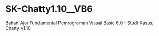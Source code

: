 # SK-Chatty1.10__VB6
Bahan Ajar Fundamental Pemrograman Visual Basic 6.0 - Studi Kasus; Chatty v1.10

